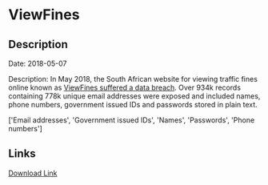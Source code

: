# ViewFines

## Description

Date: 2018-05-07

Description:
In May 2018, the South African website for viewing traffic fines online known as <a href="https://www.iafrikan.com/2018/05/24/south-africas-viewfines-suffered-major-data-leak/" target="_blank" rel="noopener">ViewFines suffered a data breach</a>. Over 934k records containing 778k unique email addresses were exposed and included names, phone numbers, government issued IDs and passwords stored in plain text.


['Email addresses', 'Government issued IDs', 'Names', 'Passwords', 'Phone numbers']

## Links

[Download Link](https://link-to.net/1229997/824.6204040377654/dynamic/?r=aHR0cHM6Ly93d3cubWVkaWFmaXJlLmNvbS92aWV3L3czZDRUYkF3dm9qdkRDRi92aWV3ZmluZXMuY28uemEvZmlsZQ==)